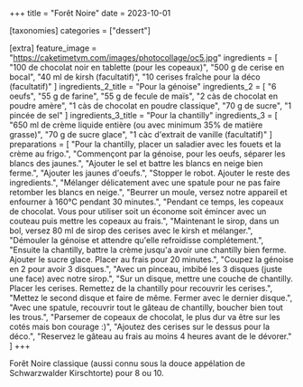 +++
title = "Forêt Noire"
date = 2023-10-01

[taxonomies]
categories = ["dessert"]

[extra]
feature_image = "https://caketimetvm.com/images/photocollage/oc5.jpg"
ingredients = [
  "100 de chocolat noir en tablette (pour les copeaux)",
  "500 g de cerise en bocal",
  "40 ml de kirsh (facultatif)",
  "10 cerises fraîche pour la déco (facultatif)"
]
ingredients_2_title = "Pour la génoise"
ingredients_2 = [
  "6 oeufs",
  "55 g de farine",
  "55 g de fecule de maïs",
  "2 càs de chocolat en poudre amère",
  "1 càs de chocolat en poudre classique",
  "70 g de sucre",
  "1 pincée de sel"
]
ingredients_3_title = "Pour la chantilly"
ingredients_3 = [
  "650 ml de crème liquide entière (ou avec minimum 35% de matière grasse)",
  "70 g de sucre glace",
  "1 càc d'extrait de vanille (facultatif)"
]
preparations = [
  "Pour la chantilly, placer un saladier avec les fouets et la crème au frigo.",
  "Commençont par la génoise, pour les oeufs, séparer les blancs des jaunes.",
  "Ajouter le sel et battre les blancs en neige bien ferme.",
  "Ajouter les jaunes d'oeufs.",
  "Stopper le robot. Ajouter le reste des ingredients.",
  "Mélanger délicatement avec une spatule pour ne pas faire retomber les blancs en neige.",
  "Beurrer un moule, versez notre appareil et enfourner à 160°C pendant 30 minutes.",
  "Pendant ce temps, les copeaux de chocolat. Vous pour utiliser soit un économe soit émincer avec un couteau puis mettre les copeaux au frais.",
  "Maintenant le sirop, dans un bol, versez 80 ml de sirop des cerises avec le kirsh et mélanger.",
  "Démouler la génoise et attendre qu'elle refroidisse complétement.",
  "Ensuite la chantilly, battre la crème jusqu'a avoir une chantilly bien ferme. Ajouter le sucre glace. Placer au frais pour 20 minutes.",
  "Coupez la génoise en 2 pour avoir 3 disques.",
  "Avec un pinceau, imbibé les 3 disques (juste une face) avec notre sirop.",
  "Sur un disque, mettre une couche de chantilly. Placer les cerises. Remettez de la chantilly pour recouvrir les cerises.",
  "Mettez le second disque et faire de même. Fermer avec le dernier disque.",
  "Avec une spatule, recouvrir tout le gâteau de chantilly, boucher bien tout les trous.",
  "Parsemer de copeaux de chocolat, le plus dur va être sur les cotés mais bon courage :)",
  "Ajoutez des cerises sur le dessus pour la déco.",
  "Reservez le gâteau au frais au moins 4 heures avant de le dévorer."
]
+++

Forêt Noire classique (aussi connu sous la douce appélation de Schwarzwalder Kirschtorte) pour 8 ou 10.
